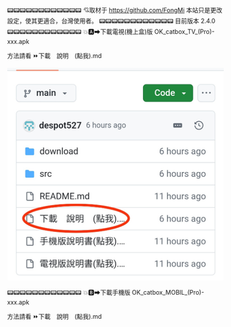 📟📟📟📟📟📟📟📟📟📟📟📟
💘取材于 https://github.com/FongMi
本站只是更改設定，使其更適合，台灣使用者。
📟📟📟📟📟📟📟📟📟📟📟📟
目前版本 2.4.0  
📟📟📟📟📟📟📟📟📟📟📟📟
💥🅰➡下載電視(機上盒)版
OK_catbox_TV_(Pro)-xxx.apk

方法請看 ⏩下載　說明　(點我).md

![image](https://raw.githubusercontent.com/despot527/ylb/main/src/DL0.jpg)

📟📟📟📟📟📟📟📟📟📟📟📟
💥🅱➡下載手機版
OK_catbox_MOBIL_(Pro)-xxx.apk

方法請看 ⏩下載　說明　(點我).md
